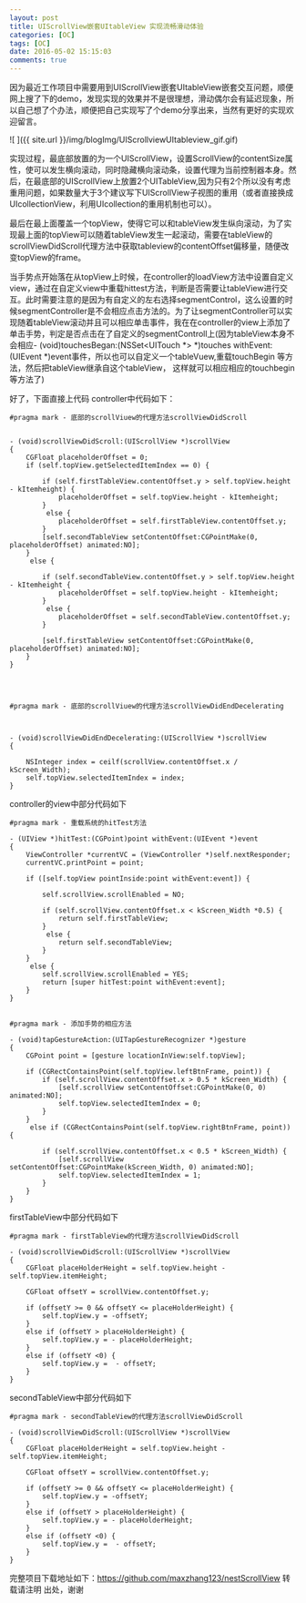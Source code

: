 ```yaml
---
layout: post
title: UIScrollView嵌套UItableView 实现流畅滑动体验
categories: [OC]
tags: [OC]
date: 2016-05-02 15:15:03
comments: true
---
```


因为最近工作项目中需要用到UIScrollView嵌套UItableView嵌套交互问题，顺便网上搜了下的demo，发现实现的效果并不是很理想，滑动偶尔会有延迟现象，所以自己想了个办法，顺便把自己实现写了个demo分享出来，当然有更好的实现欢迎留言。

![ ]({{ site.url }}/img/blogImg/UIScrollviewUItableview_gif.gif)   

实现过程，最底部放置的为一个UIScrollView，设置ScrollView的contentSize属性，使可以发生横向滚动，同时隐藏横向滚动条，设置代理为当前控制器本身。然后，在最底部的UIScrollView上放置2个UITableView,因为只有2个所以没有考虑重用问题，如果数量大于3个建议写下UIScrollView子视图的重用（或者直接换成UIcollectionView，利用UIcollection的重用机制也可以）。

最后在最上面覆盖一个topView，使得它可以和tableView发生纵向滚动，为了实现最上面的topView可以随着tableView发生一起滚动，需要在tableView的scrollViewDidScroll代理方法中获取tableview的contentOffset偏移量，随便改变topView的frame。

当手势点开始落在从topView上时候，在controller的loadView方法中设置自定义view，通过在自定义view中重载hittest方法，判断是否需要让tableView进行交互。此时需要注意的是因为有自定义的左右选择segmentControl，这么设置的时候segmentController是不会相应点击方法的。为了让segmentController可以实现随着tableView滚动并且可以相应单击事件，我在在controller的view上添加了单击手势，判定是否点击在了自定义的segmentControll上(因为tableView本身不会相应- (void)touchesBegan:(NSSet<UITouch *> *)touches withEvent:(UIEvent *)event事件，所以也可以自定义一个tableVuew,重载touchBegin 等方法，然后把tableView继承自这个tableView， 这样就可以相应相应的touchbegin等方法了)

好了，下面直接上代码
controller中代码如下：
```
#pragma mark - 底部的scrollViuew的代理方法scrollViewDidScroll

 
- (void)scrollViewDidScroll:(UIScrollView *)scrollView
{
    CGFloat placeholderOffset = 0;
    if (self.topView.getSelectedItemIndex == 0) {

        if (self.firstTableView.contentOffset.y > self.topView.height - kItemheight) {
            placeholderOffset = self.topView.height - kItemheight;
        }
         else {
            placeholderOffset = self.firstTableView.contentOffset.y;
        }
        [self.secondTableView setContentOffset:CGPointMake(0, placeholderOffset) animated:NO];
    }
     else {

        if (self.secondTableView.contentOffset.y > self.topView.height - kItemheight {
            placeholderOffset = self.topView.height - kItemheight;
        }
         else {
            placeholderOffset = self.secondTableView.contentOffset.y;
        }

        [self.firstTableView setContentOffset:CGPointMake(0, placeholderOffset) animated:NO];
    }
}


 

#pragma mark - 底部的scrollViuew的代理方法scrollViewDidEndDecelerating

 

- (void)scrollViewDidEndDecelerating:(UIScrollView *)scrollView
{    

    NSInteger index = ceilf(scrollView.contentOffset.x / kScreen_Width);
    self.topView.selectedItemIndex = index;
}
```


controller的view中部分代码如下 
```
#pragma mark - 重载系统的hitTest方法

- (UIView *)hitTest:(CGPoint)point withEvent:(UIEvent *)event
{
    ViewController *currentVC = (ViewController *)self.nextResponder;
    currentVC.printPoint = point;

    if ([self.topView pointInside:point withEvent:event]) {

        self.scrollView.scrollEnabled = NO;

        if (self.scrollView.contentOffset.x < kScreen_Width *0.5) {
            return self.firstTableView;
        }
         else {
            return self.secondTableView;
        }
    }
     else {
        self.scrollView.scrollEnabled = YES;
        return [super hitTest:point withEvent:event];
    }
}


#pragma mark - 添加手势的相应方法

- (void)tapGestureAction:(UITapGestureRecognizer *)gesture
{
    CGPoint point = [gesture locationInView:self.topView];

    if (CGRectContainsPoint(self.topView.leftBtnFrame, point)) {
        if (self.scrollView.contentOffset.x > 0.5 * kScreen_Width) {
            [self.scrollView setContentOffset:CGPointMake(0, 0) animated:NO];
            self.topView.selectedItemIndex = 0;
        }
    }
     else if (CGRectContainsPoint(self.topView.rightBtnFrame, point)) {

        if (self.scrollView.contentOffset.x < 0.5 * kScreen_Width) {
            [self.scrollView setContentOffset:CGPointMake(kScreen_Width, 0) animated:NO];
            self.topView.selectedItemIndex = 1;
        }
    }
}

```



firstTableView中部分代码如下
```
#pragma mark - firstTableView的代理方法scrollViewDidScroll

- (void)scrollViewDidScroll:(UIScrollView *)scrollView
{
    CGFloat placeHolderHeight = self.topView.height - self.topView.itemHeight;

    CGFloat offsetY = scrollView.contentOffset.y;

    if (offsetY >= 0 && offsetY <= placeHolderHeight) {
        self.topView.y = -offsetY;
    }
    else if (offsetY > placeHolderHeight) {
        self.topView.y = - placeHolderHeight;
    }
    else if (offsetY <0) {
        self.topView.y =  - offsetY;
    }
}
```

secondTableView中部分代码如下

```
#pragma mark - secondTableView的代理方法scrollViewDidScroll

- (void)scrollViewDidScroll:(UIScrollView *)scrollView
{
    CGFloat placeHolderHeight = self.topView.height - self.topView.itemHeight;

    CGFloat offsetY = scrollView.contentOffset.y;

    if (offsetY >= 0 && offsetY <= placeHolderHeight) {
        self.topView.y = -offsetY;
    } 
    else if (offsetY > placeHolderHeight) {
        self.topView.y = - placeHolderHeight;
    } 
    else if (offsetY <0) {
        self.topView.y =  - offsetY;
    }
}
```


完整项目下载地址如下：https://github.com/maxzhang123/nestScrollView
转载请注明 出处，谢谢
